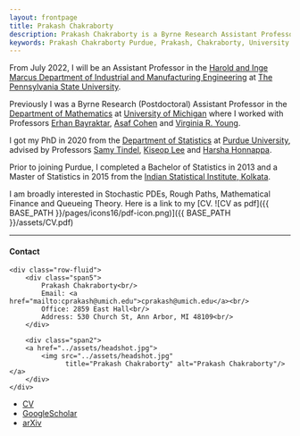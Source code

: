 ```yaml
---
layout: frontpage
title: Prakash Chakraborty
description: Prakash Chakraborty is a Byrne Research Assistant Professor at University of Michigan. 
keywords: Prakash Chakraborty Purdue, Prakash, Chakraborty, University of Michigan, mathematical finance, applied probability, probability, stochastic processes, rough path theory, operations research, Erhan Bayraktar, Samy Tindel, Harsha Honnappa, Kiseop Lee 
---
```


From July 2022, I will be an Assistant Professor in the <a href="https://www.ime.psu.edu/">Harold and Inge Marcus Department of Industrial and Manufacturing Engineering</a> at <a href="https://www.psu.edu/">The Pennsylvania State University</a>.

Previously I was a Byrne Research (Postdoctoral) Assistant Professor in the <a href="https://lsa.umich.edu/math">Department of Mathematics</a> at <a href="https://umich.edu">University of Michigan</a> where I worked with Professors <a href="https://sites.lsa.umich.edu/erhan/">Erhan Bayraktar</a>, <a href="https://sites.google.com/site/asafcohentau/">Asaf Cohen</a> and <a href="https://lsa.umich.edu/math/people/faculty/vryoung.html">Virginia R. Young</a>. 

I got my PhD in 2020 from the <a href="https://www.stat.purdue.edu/">Department of Statistics</a> at <a href="https://www.purdue.edu/">Purdue University</a>, advised by Professors <a href="https://www.math.purdue.edu/~stindel/">Samy Tindel</a>, <a href="https://www.stat.purdue.edu/~kiseop/">Kiseop Lee</a> and <a href="https://engineering.purdue.edu/SSL/about">Harsha Honnappa</a>. 

Prior to joining Purdue, I completed a Bachelor of Statistics in 2013 and a Master of Statistics in 2015 from the <a href="https://www.isical.ac.in/">Indian Statistical Institute, Kolkata</a>. 

I am broadly interested in Stochastic PDEs, Rough Paths, Mathematical Finance and Queueing Theory. Here is a link to my [CV. ![CV as pdf]({{ BASE_PATH }}/pages/icons16/pdf-icon.png)]({{ BASE_PATH }}/assets/CV.pdf)<br/>


---


<div class="container">
<h4><a name="contact"></a>Contact</h4>

    <div class="row-fluid">
        <div class="span5">
            Prakash Chakraborty<br/>
            Email: <a href="mailto:cprakash@umich.edu">cprakash@umich.edu</a><br/>
            Office: 2859 East Hall<br/>
            Address: 530 Church St, Ann Arbor, MI 48109<br/>
        </div>

        <div class="span2">
        <a href="../assets/headshot.jpg">
            <img src="../assets/headshot.jpg"
                  title="Prakash Chakraborty" alt="Prakash Chakraborty"/></a>
        </div>
    </div>
</div>

<div class="navbar">
  <div class="navbar-inner">
      <ul class="nav">
          <li><a href="{{ BASE_PATH }}/assets/CV.pdf">CV</a></li>
          <li><a href="https://scholar.google.com/citations?user=w_lng2oAAAAJ&hl=en&oi=ao">GoogleScholar</a></li>
	  <li><a href="https://arxiv.org/search/?query=chakraborty%2C+prakash&searchtype=author&source=header">arXiv</a></li>
      </ul>
  </div>
</div>
